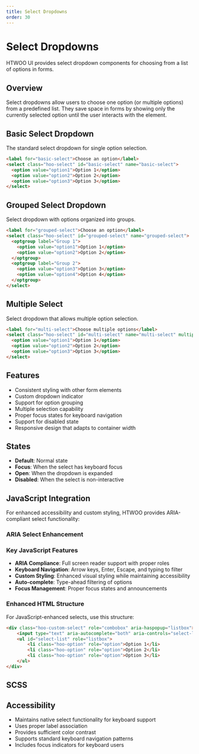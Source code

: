 ```yaml
---
title: Select Dropdowns
order: 30
---
```


# Select Dropdowns

HTWOO UI provides select dropdown components for choosing from a list of options in forms.

## Overview

Select dropdowns allow users to choose one option (or multiple options) from a predefined list. They save space in forms by showing only the currently selected option until the user interacts with the element.

## Basic Select Dropdown

The standard select dropdown for single option selection.

```html
<label for="basic-select">Choose an option</label>
<select class="hoo-select" id="basic-select" name="basic-select">
  <option value="option1">Option 1</option>
  <option value="option2">Option 2</option>
  <option value="option3">Option 3</option>
</select>
```

## Grouped Select Dropdown

Select dropdown with options organized into groups.

```html
<label for="grouped-select">Choose an option</label>
<select class="hoo-select" id="grouped-select" name="grouped-select">
  <optgroup label="Group 1">
    <option value="option1">Option 1</option>
    <option value="option2">Option 2</option>
  </optgroup>
  <optgroup label="Group 2">
    <option value="option3">Option 3</option>
    <option value="option4">Option 4</option>
  </optgroup>
</select>
```

## Multiple Select

Select dropdown that allows multiple option selection.

```html
<label for="multi-select">Choose multiple options</label>
<select class="hoo-select" id="multi-select" name="multi-select" multiple>
  <option value="option1">Option 1</option>
  <option value="option2">Option 2</option>
  <option value="option3">Option 3</option>
</select>
```

## Features

- Consistent styling with other form elements
- Custom dropdown indicator
- Support for option grouping
- Multiple selection capability
- Proper focus states for keyboard navigation
- Support for disabled state
- Responsive design that adapts to container width

## States

- **Default**: Normal state
- **Focus**: When the select has keyboard focus
- **Open**: When the dropdown is expanded
- **Disabled**: When the select is non-interactive

## JavaScript Integration

For enhanced accessibility and custom styling, HTWOO provides ARIA-compliant select functionality:

### ARIA Select Enhancement

### Key JavaScript Features

- **ARIA Compliance**: Full screen reader support with proper roles
- **Keyboard Navigation**: Arrow keys, Enter, Escape, and typing to filter
- **Custom Styling**: Enhanced visual styling while maintaining accessibility
- **Auto-complete**: Type-ahead filtering of options
- **Focus Management**: Proper focus states and announcements

### Enhanced HTML Structure

For JavaScript-enhanced selects, use this structure:

```html
<div class="hoo-custom-select" role="combobox" aria-haspopup="listbox">
    <input type="text" aria-autocomplete="both" aria-controls="select-list">
    <ul id="select-list" role="listbox">
        <li class="hoo-option" role="option">Option 1</li>
        <li class="hoo-option" role="option">Option 2</li>
        <li class="hoo-option" role="option">Option 3</li>
    </ul>
</div>
```

## SCSS

## Accessibility

- Maintains native select functionality for keyboard support
- Uses proper label association
- Provides sufficient color contrast
- Supports standard keyboard navigation patterns
- Includes focus indicators for keyboard users
